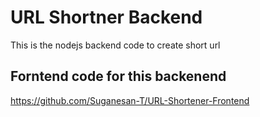 # URL Shortner Backend

This is the nodejs backend code to create short url
## Forntend code for this backenend 
https://github.com/Suganesan-T/URL-Shortener-Frontend